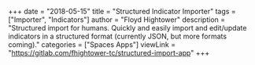 +++
date = "2018-05-15"
title = "Structured Indicator Importer"
tags = ["Importer", "Indicators"]
author = "Floyd Hightower"
description = "Structured import for humans. Quickly and easily import and edit/update indicators in a structured format (currently JSON, but more formats coming)."
categories = ["Spaces Apps"]
viewLink = "https://gitlab.com/fhightower-tc/structured-import-app"
+++

<!-- ![Easily import structured content.](/post/spaces-apps/structured_importer.gif)
 -->